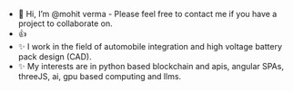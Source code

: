- 👋 Hi, I’m @mohit verma - Please feel free to contact me if you have a project to collaborate on. 
- 👍 
- ✨ I work in the field of automobile integration and high voltage battery pack design (CAD).
- ✨ My interests are in python based blockchain and apis, angular SPAs, threeJS, ai, gpu based computing and llms.

<!---
mohitv789/mohitv789 is a ✨ special ✨ repository because its `README.md` (this file) appears on your GitHub profile.
You can click the Preview link to take a look at your changes.
--->
